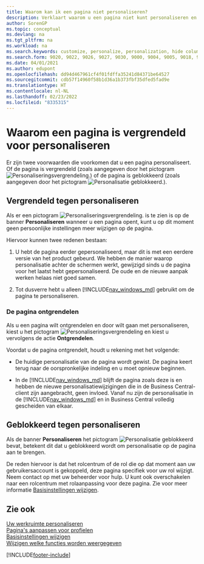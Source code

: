 ```yaml
---
title: Waarom kan ik een pagina niet personaliseren?
description: Verklaart waarom u een pagina niet kunt personaliseren en wat u kunt doen om deze te ontgrendelen zodat u de pagina wel kunt personaliseren.
author: SorenGP
ms.topic: conceptual
ms.devlang: na
ms.tgt_pltfrm: na
ms.workload: na
ms.search.keywords: customize, personalize, personalization, hide columns, remove fields, move fields
ms.search.form: 9020, 9022, 9026, 9027, 9030, 9000, 9004, 9005, 9018, 9006, 9007, 9010, 9016, 9017
ms.date: 04/01/2021
ms.author: edupont
ms.openlocfilehash: dd94d467961cf4f01fdffa35241d84371be64527
ms.sourcegitcommit: cdb57f14960f58b1d36a1b373fbf35dfed5fad9e
ms.translationtype: HT
ms.contentlocale: nl-NL
ms.lasthandoff: 02/23/2022
ms.locfileid: "8335315"
---
```

# <a name="why-a-page-is-locked-from-personalization"></a>Waarom een pagina is vergrendeld voor personaliseren

Er zijn twee voorwaarden die voorkomen dat u een pagina personaliseert. Of de pagina is vergrendeld (zoals aangegeven door het pictogram ![Personaliseringsvergrendeling.](media/personalization-lock-icon.png "Personalisatievergrendeling")) of de pagina is geblokkeerd (zoals aangegeven door het pictogram ![Personalisatie geblokkeerd.](media/personalization-blocked-icon.png "Personalisatie geblokkeerd")).  

## <a name="locked-from-personalizing"></a>Vergrendeld tegen personaliseren

Als er een pictogram ![Personaliseringsvergrendeling.](media/personalization-lock-icon.png "Personalisatievergrendeling") is te zien is op de banner **Personaliseren** wanneer u een pagina opent, kunt u op dit moment geen persoonlijke instellingen meer wijzigen op de pagina.

<!-- This is because we changed the way personalization works behind the scenes since the last time that you personalized the page. Unfortunately, the old way and new of doing things do not work together.

The page currently includes the last personalization changes that you made. If you want to continue personalizing the page, then you can choose the lock icon and then **Unlock**. Just be aware that if you choose to unlock the page, the current personalization of the page will be cleared, and you will have to start from scratch.
-->

Hiervoor kunnen twee redenen bestaan:

1. U hebt de pagina eerder gepersonaliseerd, maar dit is met een eerdere versie van het product gebeurd. We hebben de manier waarop personalisatie achter de schermen werkt, gewijzigd sinds u de pagina voor het laatst hebt gepersonaliseerd. De oude en de nieuwe aanpak werken helaas niet goed samen.

2. Tot dusverre hebt u alleen [!INCLUDE[nav_windows_md](includes/nav_windows_md.md)] gebruikt om de pagina te personaliseren.

### <a name="unlocking-the-page"></a>De pagina ontgrendelen

Als u een pagina wilt ontgrendelen en door wilt gaan met personaliseren, kiest u het pictogram ![Personaliseringsvergrendeling](media/personalization-lock-icon.png "Personalisatievergrendeling") en kiest u vervolgens de actie **Ontgrendelen**.  

Voordat u de pagina ontgrendelt, houdt u rekening met het volgende:

- De huidige personalisatie van de pagina wordt gewist. De pagina keert terug naar de oorspronkelijke indeling en u moet opnieuw beginnen.

- In de [!INCLUDE[nav_windows_md](includes/nav_windows_md.md)] blijft de pagina zoals deze is en hebben de nieuwe personalisatiewijzigingen die in de Business Central-client zijn aangebracht, geen invloed. Vanaf nu zijn de personalisatie in de [!INCLUDE[nav_windows_md](includes/nav_windows_md.md)] en in Business Central volledig gescheiden van elkaar.

## <a name="blocked-from-personalizing"></a>Geblokkeerd tegen personaliseren

Als de banner **Personaliseren** het pictogram ![Personalisatie geblokkeerd](media/personalization-blocked-icon.png "Personalisatie geblokkeerd") bevat, betekent dit dat u geblokkeerd wordt om personalisatie op de pagina aan te brengen.

<!-- Only text is translated, so removing this image for non-English UX reasons.  ![Personalize blocked.](media/personalization-blocked.png "Personalize lock") -->

De reden hiervoor is dat het rolcentrum of de rol die op dat moment aan uw gebruikersaccount is gekoppeld, deze pagina specifiek voor uw rol wijzigt. Neem contact op met uw beheerder voor hulp. U kunt ook overschakelen naar een rolcentrum met rolaanpassing voor deze pagina. Zie voor meer informatie [Basisinstellingen wijzigen](ui-change-basic-settings.md).

## <a name="see-also"></a>Zie ook
[Uw werkruimte personaliseren](ui-personalization-user.md)  
[Pagina's aanpassen voor profielen](ui-personalization-manage.md)  
[Basisinstellingen wijzigen](ui-change-basic-settings.md)  
[Wijzigen welke functies worden weergegeven](ui-experiences.md)  


[!INCLUDE[footer-include](includes/footer-banner.md)]
